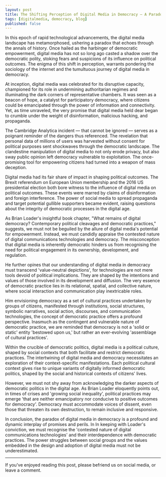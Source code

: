 ```yaml
---
layout: post
title: The Shifting Perception of Digital Media in Democracy — A Paradox Unveiled
tags: [digitalmedia, democracy, blog]
published: false
---
```


In this epoch of rapid technological advancements, the digital media landscape has metamorphosed, ushering a paradox that echoes through the annals of history. Once hailed as the harbinger of democratic empowerment, digital media has not so long ago casted a shadow over the democratic polity, stoking fears and suspicions of its influence on political outcomes. The enigma of this shift in perception, warrants pondering the sociology of the internet and the tumultuous journey of digital media in democracy.

At inception, digital media was celebrated for its disruptive capacity, championed for its role in undermining authoritarian regimes and illuminating the dark corners of representative chambers. It was seen as a beacon of hope, a catalyst for participatory democracy, where citizens could be emancipated through the power of information and connectivity. Yet, as time unraveled, the very promise that digital media held dear began to crumble under the weight of disinformation, malicious hacking, and propaganda.

The Cambridge Analytica incident — that cannot be ignored — serves as a poignant reminder of the dangers thus referenced. The revelation that personal data of millions of users was harvested without consent for political purposes sent shockwaves through the democratic landscape. The clandestine manipulation of digital media to not only erode privacy, but also sway public opinion left democracy vulnerable to exploitation. The once-promising tool for empowering citizens had turned into a weapon of mass deception.

Digital media had its fair share of impact in shaping political outcomes. The Brexit referendum on European Union membership and the 2016 US presidential election both bore witness to the influence of digital media on political outcomes. These events were marred by claims of disinformation and foreign interference. The power of social media to spread propaganda and target potential gullible supporters became evident, raising questions about the integrity of democratic processes in the digital age.

As Brian Loader's insightful book chapter, "What remains of digital democracy? Contemporary political cleavages and democratic practices," suggests, we must not be beguiled by the allure of digital media's potential for empowerment. Instead, we must candidly appraise the contested nature of digital communications technologies and democracy. The misconception that digital media is inherently democratic hinders us from recognising the need for political engagement in its ownership, development, and regulation.

He further opines that our understanding of digital media in democracy must transcend 'value-neutral depictions', for technologies are not mere tools devoid of political implications. They are shaped by the intentions and values of those involved in its development and diffusion. The very essence of democratic practice lies in its relational, spatial, and collective nature, where social interaction and communication play inextricable roles.

Him envisioning democracy as a set of cultural practices undertaken by groups of citizens, manifested through institutions, social structures, symbolic narratives, social action, discourses, and communication technologies, the concept of democratic practice offers a profound perspective. Inasmuch as the contingent and vulnerable nature of democratic practice, we are reminded that democracy is not a 'solid or static' entity 'bestowed upon us,' but rather an ever-evolving 'assemblage of cultural practices'.

Within the crucible of democratic politics, digital media is a political culture, shaped by social contexts that both facilitate and restrict democratic practices. The intertwining of digital media and democracy necessitates an exploration of their context-specific manifestations. Each political cultural context gives rise to unique variants of digitally informed democratic politics, shaped by the social and historical contexts of citizens' lives.

However, we must not shy away from acknowledging the darker aspects of democratic politics in the digital age. As Brian Loader eloquently points out, in times of crises and 'growing social inequality', political practices may emerge 'that are neither emancipatory nor conducive to positive outcomes for democracy'. Democracy must accommodate voices of dissent, even those that threaten its own destruction, to remain inclusive and responsive.

In conclusion, the paradox of digital media in democracy is a profound and dynamic interplay of promises and perils. In In keeping with Loader's conviction, we must recognise the 'contested nature of digital communications technologies' and their interdependence with democratic practices. The power struggles between social groups and the values embedded in the design and adoption of digital media must not be underestimated.

---

If you've enjoyed reading this post, please befriend us on social media, or leave a comment.
